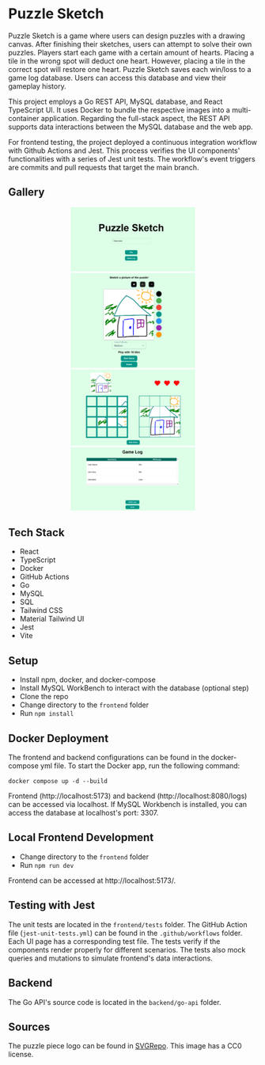 # Puzzle Sketch

Puzzle Sketch is a game where users can design puzzles with a drawing canvas. After finishing their sketches, users can attempt to solve their own puzzles. Players start each game with a certain amount of hearts. Placing a tile in the wrong spot will deduct one heart. However, placing a tile in the correct spot will restore one heart. Puzzle Sketch saves each win/loss to a game log database. Users can access this database and view their gameplay history.

This project employs a Go REST API, MySQL database, and React TypeScript UI. It uses Docker to bundle the respective images into a multi-container application. Regarding the full-stack aspect, the REST API supports data interactions between the MySQL database and the web app.

For frontend testing, the project deployed a continuous integration workflow with Github Actions and Jest. This process verifies the UI components' functionalities with a series of Jest unit tests. The workflow's event triggers are commits and pull requests that target the main branch.

## Gallery

<p align="center">
<img src="./images/image_title_screen.png" alt="image_title_screen.png" width="50%" height="50%"/>
<img src="./images/image_sketch.png" alt="image_sketch.png" width="50%" height="50%"/>
<img src="./images/image_game.png" alt="image_game.png" width="50%" height="50%"/>
<img src="./images/image_game_log.png" alt="image_game_log.png" width="50%" height="50%"/>
</p>

## Tech Stack

- React
- TypeScript
- Docker
- GitHub Actions
- Go
- MySQL
- SQL
- Tailwind CSS
- Material Tailwind UI
- Jest
- Vite

## Setup

- Install npm, docker, and docker-compose
- Install MySQL WorkBench to interact with the database (optional step)
- Clone the repo
- Change directory to the `frontend` folder
- Run `npm install`

## Docker Deployment

The frontend and backend configurations can be found in the docker-compose yml file.
To start the Docker app, run the following command:

```
docker compose up -d --build
```

Frontend (http://localhost:5173) and backend (http://localhost:8080/logs) can be accessed via localhost. If MySQL Workbench is installed, you can access the database at localhost's port: 3307.

## Local Frontend Development

- Change directory to the `frontend` folder
- Run `npm run dev`

Frontend can be accessed at http://localhost:5173/.

## Testing with Jest

The unit tests are located in the `frontend/tests` folder. The GitHub Action file (`jest-unit-tests.yml`) can be found in the `.github/workflows` folder. Each UI page has a corresponding test file. The tests verify if the components render properly for different scenarios. The tests also mock queries and mutations to simulate frontend's data interactions.

## Backend

The Go API's source code is located in the `backend/go-api` folder.

## Sources

The puzzle piece logo can be found in [SVGRepo](https://www.svgrepo.com/svg/28073/puzzle-piece). This image has a CC0 license.
